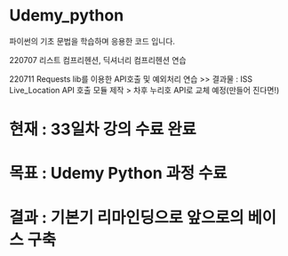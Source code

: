 # Udemy_python
파이썬의 기초 문법을 학습하며 응용한 코드 입니다.

220707 리스트 컴프리헨션, 딕셔너리 컴프리헨션 연습

220711 Requests lib를 이용한 API호출 및 예외처리 연습 >> 결과물 : ISS Live_Location API 호출 모듈 제작 > 차후 누리호 API로 교체 예정(만들어 진다면!)




# 현재 : 33일차 강의 수료 완료 

# 목표 : Udemy Python 과정 수료 

# 결과 : 기본기 리마인딩으로 앞으로의 베이스 구축
